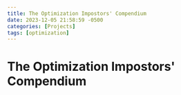 ```yaml
---
title: The Optimization Impostors' Compendium
date: 2023-12-05 21:58:59 -0500
categories: [Projects]
tags: [optimization]
---
```


# The Optimization Impostors' Compendium
